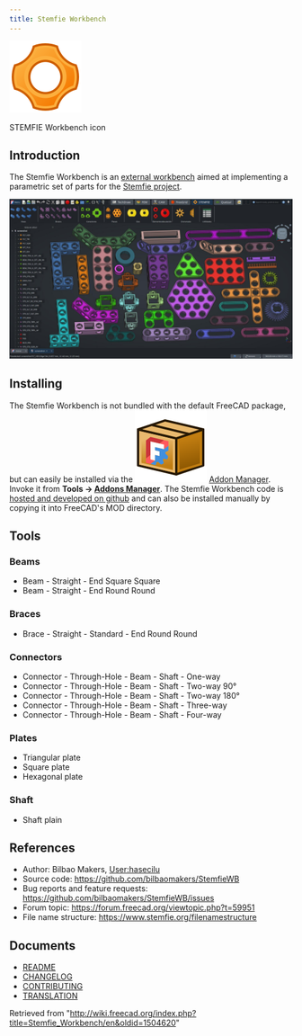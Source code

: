 ```yaml
---
title: Stemfie Workbench
---
```


![](/src/assets/images/StemfieWorkbench.svg)

STEMFIE Workbench icon

## Introduction

The Stemfie Workbench is an [external workbench](/External_workbenches "External workbenches") aimed at implementing a parametric set of parts for the [Stemfie project](https://www.stemfie.org/).

![Stemfie Workbench set of parts](/src/assets/images/Stemfie_WB.jpg)

## Installing

The Stemfie Workbench is not bundled with the default FreeCAD package, but can easily be installed via the ![](/src/assets/images/Std_AddonMgr.svg) [Addon Manager](/Std_AddonMgr "Std AddonMgr"). Invoke it from **Tools → [Addons Manager](/Std_AddonMgr "Std AddonMgr")**. The Stemfie Workbench code is [hosted and developed on github](https://github.com/bilbaomakers/StemfieWB) and can also be installed manually by copying it into FreeCAD's MOD directory.

## Tools

### Beams

- Beam - Straight - End Square Square
- Beam - Straight - End Round Round

### Braces

- Brace - Straight - Standard - End Round Round

### Connectors

- Connector - Through-Hole - Beam - Shaft - One-way
- Connector - Through-Hole - Beam - Shaft - Two-way 90°
- Connector - Through-Hole - Beam - Shaft - Two-way 180°
- Connector - Through-Hole - Beam - Shaft - Three-way
- Connector - Through-Hole - Beam - Shaft - Four-way

### Plates

- Triangular plate
- Square plate
- Hexagonal plate

### Shaft

- Shaft plain

## References

- Author: Bilbao Makers, [User:hasecilu](/User:Hasecilu "User:Hasecilu")
- Source code: <https://github.com/bilbaomakers/StemfieWB>
- Bug reports and feature requests: <https://github.com/bilbaomakers/StemfieWB/issues>
- Forum topic: <https://forum.freecad.org/viewtopic.php?t=59951>
- File name structure: <https://www.stemfie.org/filenamestructure>

## Documents

- [README](https://github.com/bilbaomakers/StemfieWB/blob/main/README.md)
- [CHANGELOG](https://github.com/bilbaomakers/StemfieWB/blob/main/CHANGELOG.md)
- [CONTRIBUTING](https://github.com/bilbaomakers/StemfieWB/blob/main/CONTRIBUTING.md)
- [TRANSLATION](https://github.com/bilbaomakers/StemfieWB/blob/main/freecad/stemfie/resources/translations/README.md)

Retrieved from "<http://wiki.freecad.org/index.php?title=Stemfie_Workbench/en&oldid=1504620>"
